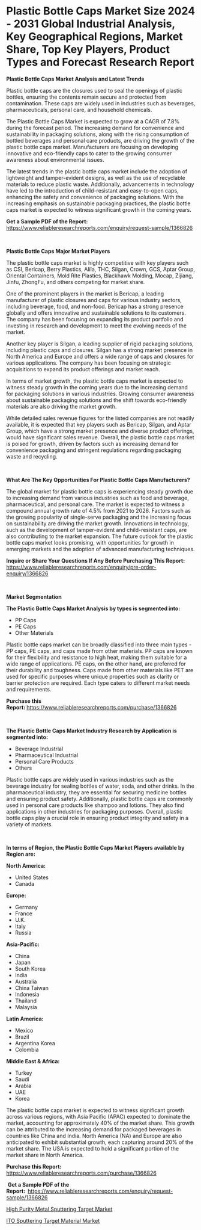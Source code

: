 <p><h1>Plastic Bottle Caps Market Size 2024 - 2031 Global Industrial Analysis, Key Geographical Regions, Market Share, Top Key Players, Product Types and Forecast Research Report</h1></p><p><strong>Plastic Bottle Caps Market Analysis and Latest Trends</strong></p>
<p><p>Plastic bottle caps are the closures used to seal the openings of plastic bottles, ensuring the contents remain secure and protected from contamination. These caps are widely used in industries such as beverages, pharmaceuticals, personal care, and household chemicals.</p><p>The Plastic Bottle Caps Market is expected to grow at a CAGR of 7.8% during the forecast period. The increasing demand for convenience and sustainability in packaging solutions, along with the rising consumption of bottled beverages and personal care products, are driving the growth of the plastic bottle caps market. Manufacturers are focusing on developing innovative and eco-friendly caps to cater to the growing consumer awareness about environmental issues.</p><p>The latest trends in the plastic bottle caps market include the adoption of lightweight and tamper-evident designs, as well as the use of recyclable materials to reduce plastic waste. Additionally, advancements in technology have led to the introduction of child-resistant and easy-to-open caps, enhancing the safety and convenience of packaging solutions. With the increasing emphasis on sustainable packaging practices, the plastic bottle caps market is expected to witness significant growth in the coming years.</p></p>
<p><strong>Get a Sample PDF of the Report:&nbsp;</strong> <a href="https://www.reliableresearchreports.com/enquiry/request-sample/1366826">https://www.reliableresearchreports.com/enquiry/request-sample/1366826</a></p>
<p>&nbsp;</p>
<p><strong>Plastic Bottle Caps Major Market Players</strong></p>
<p><p>The plastic bottle caps market is highly competitive with key players such as CSI, Bericap, Berry Plastics, Alila, THC, Silgan, Crown, GCS, Aptar Group, Oriental Containers, Mold Rite Plastics, Blackhawk Molding, Mocap, Zijiang, Jinfu, ZhongFu, and others competing for market share.</p><p>One of the prominent players in the market is Bericap, a leading manufacturer of plastic closures and caps for various industry sectors, including beverage, food, and non-food. Bericap has a strong presence globally and offers innovative and sustainable solutions to its customers. The company has been focusing on expanding its product portfolio and investing in research and development to meet the evolving needs of the market.</p><p>Another key player is Silgan, a leading supplier of rigid packaging solutions, including plastic caps and closures. Silgan has a strong market presence in North America and Europe and offers a wide range of caps and closures for various applications. The company has been focusing on strategic acquisitions to expand its product offerings and market reach.</p><p>In terms of market growth, the plastic bottle caps market is expected to witness steady growth in the coming years due to the increasing demand for packaging solutions in various industries. Growing consumer awareness about sustainable packaging solutions and the shift towards eco-friendly materials are also driving the market growth.</p><p>While detailed sales revenue figures for the listed companies are not readily available, it is expected that key players such as Bericap, Silgan, and Aptar Group, which have a strong market presence and diverse product offerings, would have significant sales revenue. Overall, the plastic bottle caps market is poised for growth, driven by factors such as increasing demand for convenience packaging and stringent regulations regarding packaging waste and recycling.</p></p>
<p>&nbsp;</p>
<p><strong>What Are The Key Opportunities For Plastic Bottle Caps Manufacturers?</strong></p>
<p><p>The global market for plastic bottle caps is experiencing steady growth due to increasing demand from various industries such as food and beverage, pharmaceutical, and personal care. The market is expected to witness a compound annual growth rate of 4.5% from 2021 to 2026. Factors such as the growing popularity of single-serve packaging and the increasing focus on sustainability are driving the market growth. Innovations in technology, such as the development of tamper-evident and child-resistant caps, are also contributing to the market expansion. The future outlook for the plastic bottle caps market looks promising, with opportunities for growth in emerging markets and the adoption of advanced manufacturing techniques.</p></p>
<p><strong>Inquire or Share Your Questions If Any Before Purchasing This Report:</strong> <a href="https://www.reliableresearchreports.com/enquiry/pre-order-enquiry/1366826">https://www.reliableresearchreports.com/enquiry/pre-order-enquiry/1366826</a></p>
<p>&nbsp;</p>
<p><strong>Market Segmentation</strong></p>
<p><strong>The Plastic Bottle Caps Market Analysis by types is segmented into:</strong></p>
<p><ul><li>PP Caps</li><li>PE Caps</li><li>Other Materials</li></ul></p>
<p><p>Plastic bottle caps market can be broadly classified into three main types - PP caps, PE caps, and caps made from other materials. PP caps are known for their flexibility and resistance to high heat, making them suitable for a wide range of applications. PE caps, on the other hand, are preferred for their durability and toughness. Caps made from other materials like PET are used for specific purposes where unique properties such as clarity or barrier protection are required. Each type caters to different market needs and requirements.</p></p>
<p><strong>Purchase this Report:&nbsp;</strong><a href="https://www.reliableresearchreports.com/purchase/1366826">https://www.reliableresearchreports.com/purchase/1366826</a></p>
<p>&nbsp;</p>
<p><strong>The Plastic Bottle Caps Market Industry Research by Application is segmented into:</strong></p>
<p><ul><li>Beverage Industrial</li><li>Pharmaceutical Industrial</li><li>Personal Care Products</li><li>Others</li></ul></p>
<p><p>Plastic bottle caps are widely used in various industries such as the beverage industry for sealing bottles of water, soda, and other drinks. In the pharmaceutical industry, they are essential for securing medicine bottles and ensuring product safety. Additionally, plastic bottle caps are commonly used in personal care products like shampoo and lotions. They also find applications in other industries for packaging purposes. Overall, plastic bottle caps play a crucial role in ensuring product integrity and safety in a variety of markets.</p></p>
<p>&nbsp;</p>
<p><strong>In terms of Region, the Plastic Bottle Caps Market Players available by Region are:</strong></p>
<p>
    <p> <strong> North America: </strong>
        <ul>
            <li>United States</li>
            <li>Canada</li>
        </ul>
        </p> 
    <p> <strong> Europe: </strong>
        <ul>
            <li>Germany</li>
            <li>France</li>
            <li>U.K.</li>
            <li>Italy</li>
            <li>Russia</li>
        </ul>
        </p> 
    <p> <strong> Asia-Pacific: </strong>
        <ul>
            <li>China</li>
            <li>Japan</li>
            <li>South Korea</li>
            <li>India</li>
            <li>Australia</li>
            <li>China Taiwan</li>
            <li>Indonesia</li>
            <li>Thailand</li>
            <li>Malaysia</li>
        </ul>
        </p> 
    <p> <strong> Latin America: </strong>
        <ul>
            <li>Mexico</li>
            <li>Brazil</li>
            <li>Argentina Korea</li>
            <li>Colombia</li>
        </ul>
        </p> 
    <p> <strong> Middle East & Africa: </strong>
        <ul>
            <li>Turkey</li>
            <li>Saudi</li>
            <li>Arabia</li>
            <li>UAE</li>
            <li>Korea</li>
        </ul>
    </p>
    </p>
<p><p>The plastic bottle caps market is expected to witness significant growth across various regions, with Asia Pacific (APAC) expected to dominate the market, accounting for approximately 40% of the market share. This growth can be attributed to the increasing demand for packaged beverages in countries like China and India. North America (NA) and Europe are also anticipated to exhibit substantial growth, each capturing around 20% of the market share. The USA is expected to hold a significant portion of the market share in North America.</p></p>
<p><strong>Purchase this Report: </strong><a href="https://www.reliableresearchreports.com/purchase/1366826">https://www.reliableresearchreports.com/purchase/1366826</a></p>
<p>&nbsp;<strong>Get a Sample PDF of the Report:&nbsp;&nbsp;</strong><a href="https://www.reliableresearchreports.com/enquiry/request-sample/1366826">https://www.reliableresearchreports.com/enquiry/request-sample/1366826</a></p>
<p><strong></strong></p>
<p><p><a href="https://github.com/bmorecock/Market-Research-Report-List-1/blob/main/high-purity-metal-sputtering-target-market.md">High Purity Metal Sputtering Target Market</a></p><p><a href="https://github.com/Krish2023na/Market-Research-Report-List-3/blob/main/ito-sputtering-target-material-market.md">ITO Sputtering Target Material Market</a></p></p>